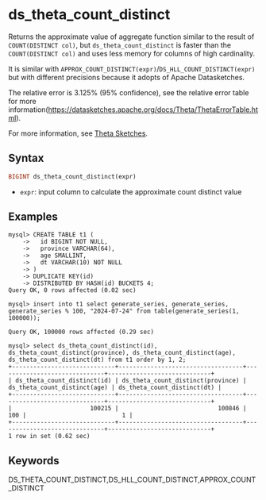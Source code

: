 # ds_theta_count_distinct

Returns the approximate value of aggregate function similar to the result of `COUNT(DISTINCT col)`, but `ds_theta_count_distinct` is faster than the `COUNT(DISTINCT col)` and uses less memory for columns of high cardinality.

It is similar with `APPROX_COUNT_DISTINCT(expr)`/`DS_HLL_COUNT_DISTINCT(expr)` but with different precisions because it adopts of Apache Datasketches. 

The relative error is 3.125% (95% confidence), see the relative error table for more information(https://datasketches.apache.org/docs/Theta/ThetaErrorTable.html).

For more information, see [Theta Sketches](https://datasketches.apache.org/docs/Theta/InverseEstimate.html).

## Syntax

```Haskell
BIGINT ds_theta_count_distinct(expr)
```

- `expr`: input column to calculate the approximate count distinct value

## Examples

```plain text
mysql> CREATE TABLE t1 (
    ->   id BIGINT NOT NULL,
    ->   province VARCHAR(64),
    ->   age SMALLINT,
    ->   dt VARCHAR(10) NOT NULL
    -> )
    -> DUPLICATE KEY(id)
    -> DISTRIBUTED BY HASH(id) BUCKETS 4;
Query OK, 0 rows affected (0.02 sec)

mysql> insert into t1 select generate_series, generate_series, generate_series % 100, "2024-07-24" from table(generate_series(1, 100000));

Query OK, 100000 rows affected (0.29 sec)

mysql> select ds_theta_count_distinct(id), ds_theta_count_distinct(province), ds_theta_count_distinct(age), ds_theta_count_distinct(dt) from t1 order by 1, 2;
+-----------------------------+-----------------------------------+------------------------------+-----------------------------+
| ds_theta_count_distinct(id) | ds_theta_count_distinct(province) | ds_theta_count_distinct(age) | ds_theta_count_distinct(dt) |
+-----------------------------+-----------------------------------+------------------------------+-----------------------------+
|                      100215 |                            100846 |                          100 |                           1 |
+-----------------------------+-----------------------------------+------------------------------+-----------------------------+
1 row in set (0.62 sec)
```

## Keywords

DS_THETA_COUNT_DISTINCT,DS_HLL_COUNT_DISTINCT,APPROX_COUNT_DISTINCT
